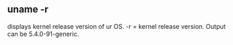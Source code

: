 ## uname -r
displays kernel release version of ur OS. -r = kernel release version. Output can be 5.4.0-91-generic.
